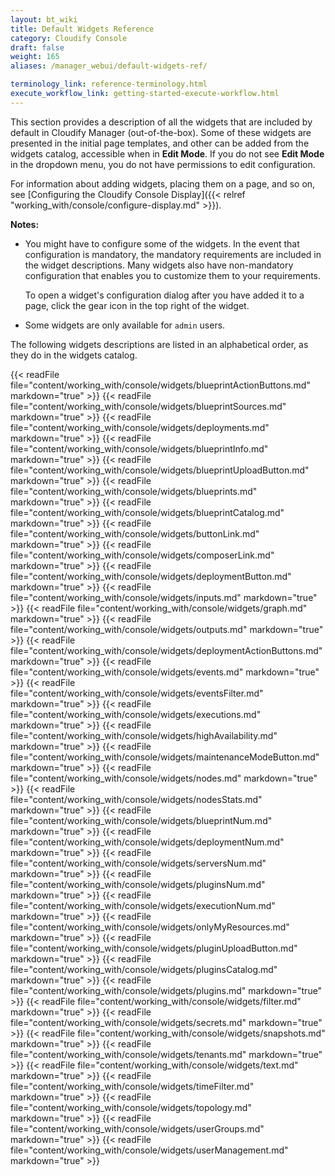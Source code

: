```yaml
---
layout: bt_wiki
title: Default Widgets Reference
category: Cloudify Console
draft: false
weight: 165
aliases: /manager_webui/default-widgets-ref/

terminology_link: reference-terminology.html
execute_workflow_link: getting-started-execute-workflow.html
---
```

This section provides a description of all the widgets that are included by default in Cloudify Manager (out-of-the-box). Some of these widgets are presented in the initial page templates, and other can be added from the widgets catalog, accessible when in **Edit Mode**.
If you do not see **Edit Mode** in the dropdown menu, you do not have permissions to edit configuration. 

For information about adding widgets, placing them on a page, and so on, see [Configuring the Cloudify Console Display]({{< relref "working_with/console/configure-display.md" >}}).

**Notes:**<br>

* You might have to configure some of the widgets. In the event that configuration is mandatory, the mandatory requirements are included in the widget descriptions. Many widgets also have non-mandatory configuration that enables you to customize them to your requirements.   

   To open a widget's configuration dialog after you have added it to a page, click the gear icon in the top right of the widget.

* Some widgets are only available for `admin` users. 

The following widgets descriptions are listed in an alphabetical order, as they do in the widgets catalog. 

{{< readFile file="content/working_with/console/widgets/blueprintActionButtons.md" markdown="true" >}}
{{< readFile file="content/working_with/console/widgets/blueprintSources.md" markdown="true" >}}
{{< readFile file="content/working_with/console/widgets/deployments.md" markdown="true" >}}
{{< readFile file="content/working_with/console/widgets/blueprintInfo.md" markdown="true" >}}
{{< readFile file="content/working_with/console/widgets/blueprintUploadButton.md" markdown="true" >}}
{{< readFile file="content/working_with/console/widgets/blueprints.md" markdown="true" >}}
{{< readFile file="content/working_with/console/widgets/blueprintCatalog.md" markdown="true" >}}
{{< readFile file="content/working_with/console/widgets/buttonLink.md" markdown="true" >}}
{{< readFile file="content/working_with/console/widgets/composerLink.md" markdown="true" >}}
{{< readFile file="content/working_with/console/widgets/deploymentButton.md" markdown="true" >}}
{{< readFile file="content/working_with/console/widgets/inputs.md" markdown="true" >}}
{{< readFile file="content/working_with/console/widgets/graph.md" markdown="true" >}}
{{< readFile file="content/working_with/console/widgets/outputs.md" markdown="true" >}}
{{< readFile file="content/working_with/console/widgets/deploymentActionButtons.md" markdown="true" >}}
{{< readFile file="content/working_with/console/widgets/events.md" markdown="true" >}}
{{< readFile file="content/working_with/console/widgets/eventsFilter.md" markdown="true" >}}
{{< readFile file="content/working_with/console/widgets/executions.md" markdown="true" >}}
{{< readFile file="content/working_with/console/widgets/highAvailability.md" markdown="true" >}}
{{< readFile file="content/working_with/console/widgets/maintenanceModeButton.md" markdown="true" >}}
{{< readFile file="content/working_with/console/widgets/nodes.md" markdown="true" >}}
{{< readFile file="content/working_with/console/widgets/nodesStats.md" markdown="true" >}}
{{< readFile file="content/working_with/console/widgets/blueprintNum.md" markdown="true" >}}
{{< readFile file="content/working_with/console/widgets/deploymentNum.md" markdown="true" >}}
{{< readFile file="content/working_with/console/widgets/serversNum.md" markdown="true" >}}
{{< readFile file="content/working_with/console/widgets/pluginsNum.md" markdown="true" >}}
{{< readFile file="content/working_with/console/widgets/executionNum.md" markdown="true" >}}
{{< readFile file="content/working_with/console/widgets/onlyMyResources.md" markdown="true" >}}
{{< readFile file="content/working_with/console/widgets/pluginUploadButton.md" markdown="true" >}}
{{< readFile file="content/working_with/console/widgets/pluginsCatalog.md" markdown="true" >}}
{{< readFile file="content/working_with/console/widgets/plugins.md" markdown="true" >}}
{{< readFile file="content/working_with/console/widgets/filter.md" markdown="true" >}}
{{< readFile file="content/working_with/console/widgets/secrets.md" markdown="true" >}}
{{< readFile file="content/working_with/console/widgets/snapshots.md" markdown="true" >}}
{{< readFile file="content/working_with/console/widgets/tenants.md" markdown="true" >}}
{{< readFile file="content/working_with/console/widgets/text.md" markdown="true" >}}
{{< readFile file="content/working_with/console/widgets/timeFilter.md" markdown="true" >}}
{{< readFile file="content/working_with/console/widgets/topology.md" markdown="true" >}}
{{< readFile file="content/working_with/console/widgets/userGroups.md" markdown="true" >}}
{{< readFile file="content/working_with/console/widgets/userManagement.md" markdown="true" >}}